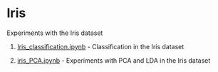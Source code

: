 # Iris
Experiments with the Iris dataset

1. [Iris_classification.ipynb](https://github.com/jgamboias/Iris/blob/master/Iris_classification.ipynb) - Classification in the Iris dataset

2. [iris_PCA.ipynb](https://github.com/jgamboias/Iris/blob/master/Iris_PCA.ipynb) - Experiments with PCA and LDA in the Iris dataset
